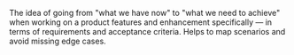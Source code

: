 The idea of going from "what we have now" to "what we need to achieve" when working on a product features and enhancement specifically — in terms of requirements and acceptance criteria. Helps to map scenarios and avoid missing edge cases.